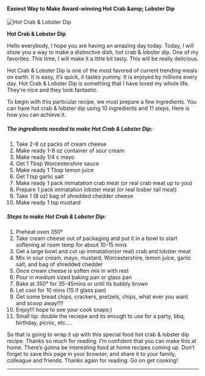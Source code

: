             

#### Easiest Way to Make Award-winning Hot Crab &amp;amp; Lobster Dip

![Hot Crab &amp; Lobster Dip](https://img-global.cpcdn.com/recipes/f8b7dd781e5e33c0/751x532cq70/hot-crab-lobster-dip-recipe-main-photo.jpg)

**Hot Crab &amp; Lobster Dip**

Hello everybody, I hope you are having an amazing day today. Today, I will show you a way to make a distinctive dish, hot crab & lobster dip. One of my favorites. This time, I will make it a little bit tasty. This will be really delicious.

Hot Crab & Lobster Dip is one of the most favored of current trending meals on earth. It is easy, it’s quick, it tastes yummy. It is enjoyed by millions every day. Hot Crab & Lobster Dip is something that I have loved my whole life. They’re nice and they look fantastic.

To begin with this particular recipe, we must prepare a few ingredients. You can have hot crab & lobster dip using 10 ingredients and 11 steps. Here is how you can achieve it.

##### The ingredients needed to make Hot Crab & Lobster Dip:

1.  Take 2-8 oz packs of cream cheese
2.  Make ready 1-8 oz container of sour cream
3.  Make ready 1/4 c mayo
4.  Get 1 Tbsp Worcestershire sauce
5.  Make ready 1 Tbsp lemon juice
6.  Get 1 tsp garlic salt
7.  Make ready 1 pack immatation crab meat (or real crab meat up to you)
8.  Prepare 1 pack immatation lobster meat (or real losber tail meat)
9.  Take 1 (8 oz) bag of shredded chedder cheese
10.  Make ready 1 tsp mustard

##### Steps to make Hot Crab & Lobster Dip:

1.  Preheat oven 350°
2.  Take cream cheese out of packaging and put it in a bowl to start softening at room temp for about 10-15 mins
3.  Get a large bowl and cut up immatation(or real) crab and lobster meat
4.  Mix in sour cream, mayo, mustard, Worcestershire, lemon juice, garlic salt, and bag of shredded chedder
5.  Once cream cheese is soften mix in with rest
6.  Pour in medium sized baking pan or glass pan
7.  Bake at 350° for 35-45mins or until its bubbly brown
8.  Let cool for 10 mins (15 if glass pan)
9.  Get some bread chips, crackers, pretzels, chips, what ever you want and scoop away!!!!
10.  Enjoy!!! hope to see your cook snaps;)
11.  Small tip: double the reciepe and its enough to use for a party, bbq, birthday, picnic, etc….

So that is going to wrap it up with this special food hot crab & lobster dip recipe. Thanks so much for reading. I’m confident that you can make this at home. There’s gonna be interesting food at home recipes coming up. Don’t forget to save this page in your browser, and share it to your family, colleague and friends. Thanks again for reading. Go on get cooking!

* * *